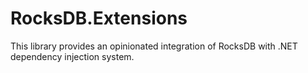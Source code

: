 # RocksDB.Extensions

This library provides an opinionated integration of RocksDB with .NET dependency injection system. 